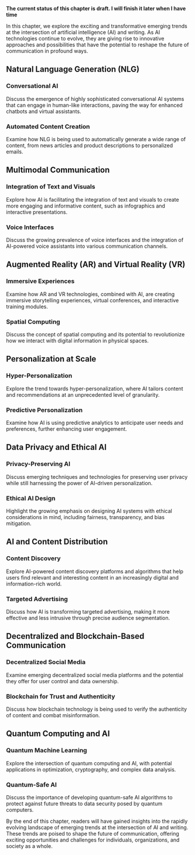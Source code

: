 **The current status of this chapter is draft. I will finish it later when I have time**

In this chapter, we explore the exciting and transformative emerging trends at the intersection of artificial intelligence (AI) and writing. As AI technologies continue to evolve, they are giving rise to innovative approaches and possibilities that have the potential to reshape the future of communication in profound ways.

Natural Language Generation (NLG)
---------------------------------

### Conversational AI

Discuss the emergence of highly sophisticated conversational AI systems that can engage in human-like interactions, paving the way for enhanced chatbots and virtual assistants.

### Automated Content Creation

Examine how NLG is being used to automatically generate a wide range of content, from news articles and product descriptions to personalized emails.

Multimodal Communication
------------------------

### Integration of Text and Visuals

Explore how AI is facilitating the integration of text and visuals to create more engaging and informative content, such as infographics and interactive presentations.

### Voice Interfaces

Discuss the growing prevalence of voice interfaces and the integration of AI-powered voice assistants into various communication channels.

Augmented Reality (AR) and Virtual Reality (VR)
-----------------------------------------------

### Immersive Experiences

Examine how AR and VR technologies, combined with AI, are creating immersive storytelling experiences, virtual conferences, and interactive training modules.

### Spatial Computing

Discuss the concept of spatial computing and its potential to revolutionize how we interact with digital information in physical spaces.

Personalization at Scale
------------------------

### Hyper-Personalization

Explore the trend towards hyper-personalization, where AI tailors content and recommendations at an unprecedented level of granularity.

### Predictive Personalization

Examine how AI is using predictive analytics to anticipate user needs and preferences, further enhancing user engagement.

Data Privacy and Ethical AI
---------------------------

### Privacy-Preserving AI

Discuss emerging techniques and technologies for preserving user privacy while still harnessing the power of AI-driven personalization.

### Ethical AI Design

Highlight the growing emphasis on designing AI systems with ethical considerations in mind, including fairness, transparency, and bias mitigation.

AI and Content Distribution
---------------------------

### Content Discovery

Explore AI-powered content discovery platforms and algorithms that help users find relevant and interesting content in an increasingly digital and information-rich world.

### Targeted Advertising

Discuss how AI is transforming targeted advertising, making it more effective and less intrusive through precise audience segmentation.

Decentralized and Blockchain-Based Communication
------------------------------------------------

### Decentralized Social Media

Examine emerging decentralized social media platforms and the potential they offer for user control and data ownership.

### Blockchain for Trust and Authenticity

Discuss how blockchain technology is being used to verify the authenticity of content and combat misinformation.

Quantum Computing and AI
------------------------

### Quantum Machine Learning

Explore the intersection of quantum computing and AI, with potential applications in optimization, cryptography, and complex data analysis.

### Quantum-Safe AI

Discuss the importance of developing quantum-safe AI algorithms to protect against future threats to data security posed by quantum computers.

By the end of this chapter, readers will have gained insights into the rapidly evolving landscape of emerging trends at the intersection of AI and writing. These trends are poised to shape the future of communication, offering exciting opportunities and challenges for individuals, organizations, and society as a whole.
